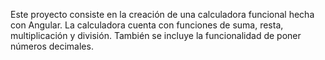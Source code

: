 Este proyecto consiste en la creación de una calculadora funcional hecha con Angular.
La calculadora cuenta con funciones de suma, resta, multiplicación y división. También se incluye la funcionalidad de poner números decimales.